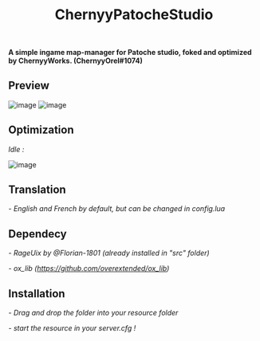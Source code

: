<div align='center'><h1>ChernyyPatocheStudio</h3></div>
<br>

**A simple ingame map-manager for Patoche studio, foked and optimized by ChernyyWorks. (ChernyyOrel#1074)**

## Preview
![image](https://user-images.githubusercontent.com/92865037/211143193-0c4e1474-8961-4c0f-aca3-bb0204403707.png)
![image](https://user-images.githubusercontent.com/92865037/211126992-ed0b6307-6359-4434-99a4-e076bcc186fe.png)

## Optimization
*Idle :*

![image](https://user-images.githubusercontent.com/92865037/211127521-96bcdebb-3673-485f-8e95-b8e2cc4a6b8d.png)


## Translation
*- English and French by default, but can be changed in config.lua*

## Dependecy
*- RageUix by @Florian-1801 (already installed in "src" folder)*

*- ox_lib (https://github.com/overextended/ox_lib)*

## Installation
*- Drag and drop the folder into your resource folder*

*- start the resource in your server.cfg !*
